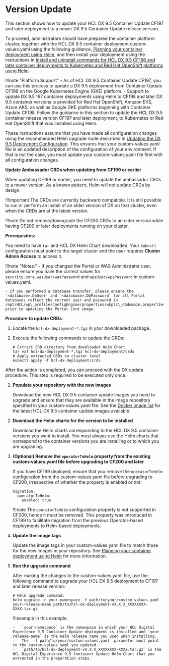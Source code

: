 # Version Update

This section shows how to update your HCL DX 9.5 Container Update CF197 and later deployment to a newer DX 9.5 Container Update release version.

To proceed, administrators should have prepared the container platform cluster, together with the HCL DX 9.5 container deployment custom-values.yaml using the following guidance, [Planning your container deployment using Helm](../deployment/preparation/overview.md), and then install your deployment using the instructions in [Install and uninstall commands for HCL DX 9.5 CF196 and later container deployments to Kubernetes and Red Hat OpenShift platforms using Helm](../deployment/helm_install_commands.md).

!!!note "Platform Support"
    -   As of HCL DX 9.5 Container Update CF197, you can use this process to update a DX 9.5 deployment from Container Update CF196 on the Google Kubernetes Engine \(GKE\) platform.
    -   Support to update DX 9.5 197 container deployments using Helm to CF198 and later DX 9.5 container versions is provided for Red Hat OpenShift, Amazon EKS, Azure AKS, as well as Google GKE platforms beginning with Container Update CF198.
    Follow the guidance in this section to update the HCL DX 9.5 container release version CF197 and later deployment, to Kubernetes or Red Hat OpenShift that was installed using Helm.

These instructions assume that you have made all configuration changes using the recommended Helm upgrade route described in [Updating the DX 9.5 Deployment Configuration](../architecture/configure_deployment.md). This ensures that your custom-values.yaml file is an updated description of the configuration of your environment. If that is not the case, you must update your custom-values.yaml file first with all configuration changes.

**Update Ambassador CRDs when updating from CF199 or earlier**

When updating CF199 or earlier, you need to update the ambassador CRDs to a newer version. As a known pattern, Helm will not update CRDs by design.

!!!important
    The CRDs are currently backward compatible. It is still possible to run or perform an install of an older version of DX on that cluster, even when the CRDs are at the latest version.

!!!note
    Do not remove/downgrade the CF200 CRDs to an older version while having CF200 or later deployments running on your cluster.

**Prerequisites:**

You need to have `tar` and HCL DX Helm Chart downloaded. Your `kubectl` configuration must point to the target cluster and the user requires **Cluster Admin Access** to access it.

!!!note "Notes:"
    - If you changed the Portal or WAS Administrator user, please ensure you have the correct values for `security.core.wasUser/wasPassword` and `wpsUser/wpsPassword` in custom-values.yaml.

    - If you performed a database transfer, please ensure the `<database>.DbUser` and `<database>.DbPassword` for all Portal databases reflect the current user and password in /opt/HCL/wp\_profile/ConfigEngine/properties/wkplc\_dbdomain.properties prior to updating the Portal Core image.

**Procedure to update CRDs**:

1.  Locate the `hcl-dx-deployment-*.tgz` in your downloaded package.
2.  Execute the following commands to update the CRDs:

        # Extract CRD directory from downloaded Helm Chart
        tar vxf hcl-dx-deployment-*.tgz hcl-dx-deployment/crds
        # Apply extracted CRDs on cluster level
        kubectl apply -f hcl-dx-deployment/crds
    
After the action is completed, you can proceed with the DX update procedure. This step is required to be executed only once.

1.  **Populate your repository with the new images**

    Download the new HCL DX 9.5 container update images you need to upgrade and ensure that they are available in the image repository specified in your custom-values.yaml file. See the [Docker image list](../../kubernetes/docker.md) for the latest HCL DX 9.5 container update images available.

2.  **Download the Helm charts for the version to be installed**

    Download the Helm charts corresponding to the HCL DX 9.5 container versions you want to install. You must always use the Helm charts that correspond to the container versions you are installing or to which you are upgrading.

3.  **\(Optional\) Remove the `operatorToHelm` property from the existing custom-values.yaml file before upgrading to CF200 and later**

    If you have CF199 deployed, ensure that you remove the `operatorToHelm` configuration from the custom-values.yaml file before upgrading to CF200, irrespective of whether the property is enabled or not.


        migration:
          operatorToHelm: 
            enabled: true 
    
    !!!note
        The `operatorToHelm` configuration property is not supported in CF200, hence it must be removed. This property was introduced in CF199 to facilitate migration from the previous Operator-based deployments to Helm-based deployments.

4.  **Update the image tags**

    Update the image tags in your custom-values.yaml file to match those for the new images in your repository. See [Planning your container deployment using Helm](../deployment/preparation/overview.md) for more information.

5.  **Run the upgrade command**

    After making the changes to the custom-values.yaml file, use the following command to upgrade your HCL DX 9.5 deployment to CF197 and later release version:

        # Helm upgrade command:
        helm upgrade -n your-namespace -f path/to/your/custom-values.yaml your-release-name path/to/hcl-dx-deployment-vX.X.X_XXXXXXXX-XXXX.tar.gz

    !!!example
        In this example:

        -   `your-namespace` is the namespace in which your HCL Digital Experience 9.5 Container Update deployment is installed and `your-release-name` is the Helm release name you used when installing.
        -   The `-f path/to/your/custom-values.yaml` parameter must point to the custom-values.yaml you updated.
        -   `path/to/hcl-dx-deployment-vX.X.X_XXXXXXXX-XXXX.tar.gz` is the HCL Digital Experience 9.5 Container Update Helm Chart that you extracted in the preparation steps.

<!-- -   **[Running DX Core configuration tasks](../containerization/run_core_config_engine.md)**  
This topic shows how to run manual Core configuration tasks on your HCL DX 9.5 CF197 and later container deployments.
-   **[Migrate to new DAM DB in Helm-based deployments](../containerization/helm_dam_migration_newDB.md)**  
This manual migration process to the new DAM DB is mandatory if you have DX CF196 or CF197 deployed using the Helm-based deployment option and are now upgrading to CF200. It is mandatory because you cannot upgrade to a future release, such as CF201, without manually migrating to the new DB. If you already have CF 198 or CF199 installed using the Helm-based deployment option, then you need not manually migrate the DAM DB.
-   **[Restore Digital Asset Management image to previous version](../digital_asset_mgmt/dam_restore_image_helm.md)**  
This section shows you how to restore the HCL Digital Experience 9.5 Digital Asset Management image to a previous version. -->



